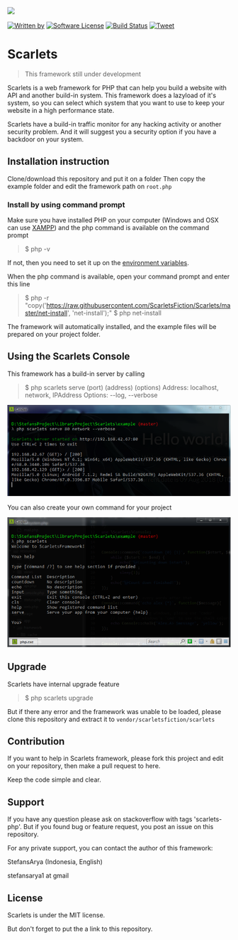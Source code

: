 <a href="https://www.patreon.com/stefansarya"><img src="http://anisics.stream/assets/img/support-badge.png" height="20"></a>

[![Written by](https://img.shields.io/badge/Written%20by-ScarletsFiction-%231e87ff.svg)](https://github.com/ScarletsFiction/)
[![Software License](https://img.shields.io/badge/License-MIT-brightgreen.svg)](LICENSE)
[![Build Status](https://api.travis-ci.org/ScarletsFiction/Scarlets.svg?branch=master)](https://travis-ci.org/ScarletsFiction/Scarlets)
[![Tweet](https://img.shields.io/twitter/url/http/shields.io.svg?style=social)](https://twitter.com/intent/tweet?text=Scarlets%20is%20a%20web%20framework%20for%20php%20that%20can%20help%20you%02build%20a%20website%20with%20API%20and%20another%20build-in%20system.%20This%20framework%20does%20a%20lazyload%20of%20it's%20system,%20so%20you%20can%20select%20which%20system%20that%20you%20want%20to%20use%20to%20keep%20your%20website%20in%20a%20high%20performance%20state&url=https://github.com/ScarletsFiction/Scarlets&via=github&hashtags=scarlets,framework,php,)

# Scarlets
> This framework still under development

Scarlets is a web framework for PHP that can help you build a website with API and another build-in system. This framework does a lazyload of it's system, so you can select which system that you want to use to keep your website in a high performance state.

Scarlets have a build-in traffic monitor for any hacking activity or another security problem. And it will suggest you a security option if you have a backdoor on your system.

## Installation instruction

Clone/download this repository and put it on a folder
Then copy the example folder and edit the framework path on `root.php`

### Install by using command prompt
Make sure you have installed PHP on your computer (Windows and OSX can use [XAMPP](https://www.apachefriends.org/index.html)) and the php command is available on the command prompt

> $ php -v

If not, then you need to set it up on the [environment variables](https://www.youtube.com/watch?v=51IlfNzZVGo).

When the php command is available, open your command prompt and enter this line
> $ php -r "copy('https://raw.githubusercontent.com/ScarletsFiction/Scarlets/master/net-install', 'net-install');"
> $ php net-install

The framework will automatically installed, and the example files will be prepared on your project folder.

## Using the Scarlets Console

This framework has a build-in server by calling
> $ php scarlets serve (port) (address) (options)
> Address: localhost, network, IPAddress
> Options: --log, --verbose

![alt text](https://raw.githubusercontent.com/ScarletsFiction/Scarlets/master/images/serve_command.webp)

You can also create your own command for your project

![alt text](https://raw.githubusercontent.com/ScarletsFiction/Scarlets/master/images/interactive_console.webp)

## Upgrade
Scarlets have internal upgrade feature
> $ php scarlets upgrade

But if there any error and the framework was unable to be loaded, please clone this repository and extract it to `vendor/scarletsfiction/scarlets`

## Contribution

If you want to help in Scarlets framework, please fork this project and edit on your repository, then make a pull request to here.

Keep the code simple and clear.

## Support

If you have any question please ask on stackoverflow with tags 'scarlets-php'.
But if you found bug or feature request, you post an issue on this repository.

For any private support, you can contact the author of this framework:

StefansArya (Indonesia, English)

stefansarya1 at gmail

## License

Scarlets is under the MIT license.

But don't forget to put the a link to this repository.